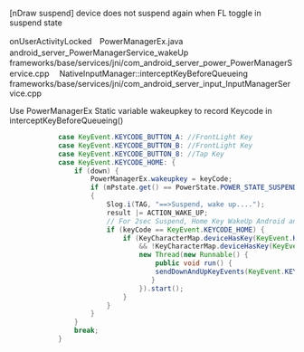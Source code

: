 [nDraw suspend] device does not suspend again when FL toggle in suspend state

onUserActivityLocked　PowerManagerEx.java
android_server_PowerManagerService_wakeUp　frameworks/base/services/jni/com_android_server_power_PowerManagerService.cpp　
NativeInputManager::interceptKeyBeforeQueueing　frameworks/base/services/jni/com_android_server_input_InputManagerService.cpp

Use PowerManagerEx Static variable wakeupkey to record Keycode in interceptKeyBeforeQueueing()

```java
            case KeyEvent.KEYCODE_BUTTON_A: //FrontLight Key
            case KeyEvent.KEYCODE_BUTTON_B: //FrontLight Key
            case KeyEvent.KEYCODE_BUTTON_8: //Tap Key
            case KeyEvent.KEYCODE_HOME: {
                if (down) {
                    PowerManagerEx.wakeupkey = keyCode;
                    if (mPstate.get() == PowerState.POWER_STATE_SUSPEND)
                    {
                        Slog.i(TAG, "==>Suspend, wake up....");
                        result |= ACTION_WAKE_UP;
                        // For 2sec Suspend, Home Key WakeUp Android and send event to APP
                        if (keyCode == KeyEvent.KEYCODE_HOME) {
                            if (KeyCharacterMap.deviceHasKey(KeyEvent.KEYCODE_HOME)
                                && !KeyCharacterMap.deviceHasKey(KeyEvent.KEYCODE_BACK)) {
                                new Thread(new Runnable() {
                                    public void run() {
                                    sendDownAndUpKeyEvents(KeyEvent.KEYCODE_BACK);
                                   }
                                }).start();
                            }
                        }
                    }
                }
                break;
            }
```
